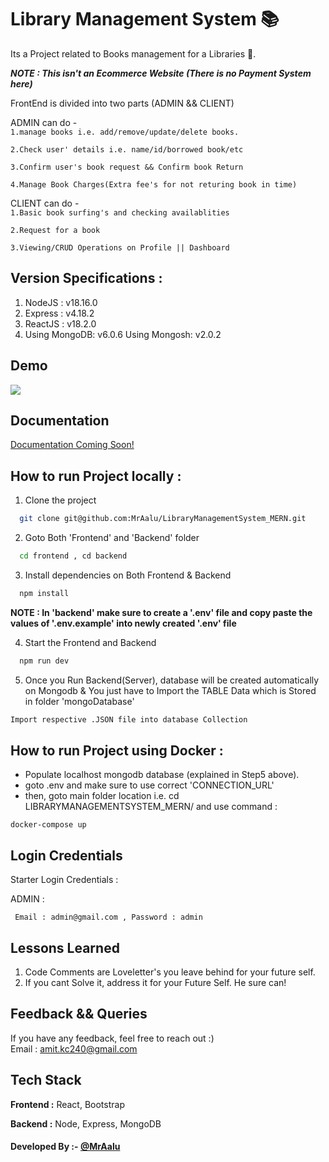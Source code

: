 # Library Management System 📚

Its a Project related to Books management for a Libraries 📜.

**_NOTE : This isn't an Ecommerce Website (There is no Payment System here)_**

FrontEnd is divided into two parts (ADMIN && CLIENT)

ADMIN can do -  
`1.manage books i.e. add/remove/update/delete books.`

`2.Check user' details i.e. name/id/borrowed book/etc`

`3.Confirm user's book request && Confirm book Return`

`4.Manage Book Charges(Extra fee's for not returing book in time)`

CLIENT can do -  
`1.Basic book surfing's and checking availablities`

`2.Request for a book`

`3.Viewing/CRUD Operations on Profile || Dashboard`

## Version Specifications :

1. NodeJS : v18.16.0
2. Express : v4.18.2
3. ReactJS : v18.2.0
4. Using MongoDB: v6.0.6
   Using Mongosh: v2.0.2

## Demo

![](https://mraalu.pythonanywhere.com/media/project/LMS.gif)

## Documentation

[Documentation Coming Soon!](https://www.github.com/MrAalu)

## How to run Project locally :

1. Clone the project

```bash
  git clone git@github.com:MrAalu/LibraryManagementSystem_MERN.git
```

2. Goto Both 'Frontend' and 'Backend' folder

```bash
  cd frontend , cd backend
```

3. Install dependencies on Both Frontend & Backend

```bash
  npm install
```

**NOTE : In 'backend' make sure to create a '.env' file and copy paste the values of '.env.example' into newly created '.env' file**

4. Start the Frontend and Backend

```bash
  npm run dev
```

5. Once you Run Backend(Server), database will be created automatically on Mongodb & You just have to Import the TABLE Data which is Stored in folder 'mongoDatabase'

```bash
Import respective .JSON file into database Collection
```

## How to run Project using Docker :

- Populate localhost mongodb database (explained in Step5 above).
- goto .env and make sure to use correct 'CONNECTION_URL'
- then, goto main folder location i.e. cd LIBRARYMANAGEMENTSYSTEM_MERN/ and use command :

```
docker-compose up
```

## Login Credentials

Starter Login Credentials :

ADMIN :

```
 Email : admin@gmail.com , Password : admin
```

## Lessons Learned

1. Code Comments are Loveletter's you leave behind for your future self.
2. If you cant Solve it, address it for your Future Self. He sure can!

## Feedback && Queries

If you have any feedback, feel free to reach out :)  
Email : amit.kc240@gmail.com

## Tech Stack

**Frontend :** React, Bootstrap

**Backend :** Node, Express, MongoDB

#### Developed By :- [@MrAalu](https://www.github.com/MrAalu)
